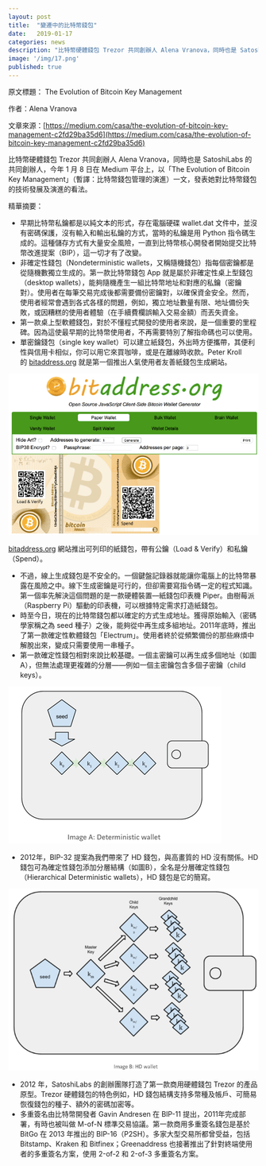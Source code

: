 ```yaml
---
layout: post
title:  "變遷中的比特幣錢包"
date:   2019-01-17
categories: news
description: "比特幣硬體錢包 Trezor 共同創辦人 Alena Vranova，同時也是 SatoshiLabs 的共同創辦人，今年 1 月 8 日在 Medium 平台上，以「The Evolution of Bitcoin Key Management」（暫譯：比特幣錢包管理的演進）一文，發表她對比特幣錢包的技術發展及演進的看法。"
image: '/img/17.png'
published: true
---
```


原文標題： The Evolution of Bitcoin Key Management

作者：Alena Vranova

文章來源：[https://medium.com/casa/the-evolution-of-bitcoin-key-management-c2fd29ba35d6](https://medium.com/casa/the-evolution-of-bitcoin-key-management-c2fd29ba35d6)

比特幣硬體錢包 Trezor 共同創辦人 Alena Vranova，同時也是 SatoshiLabs 的共同創辦人，今年 1 月 8 日在 Medium 平台上，以「The Evolution of Bitcoin Key Management」（暫譯：比特幣錢包管理的演進）一文，發表她對比特幣錢包的技術發展及演進的看法。

精華摘要：

* 早期比特幣私鑰都是以純文本的形式，存在電腦硬碟 wallet.dat 文件中，並沒有密碼保護，沒有輸入和輸出私鑰的方式，當時的私鑰是用 Python 指令碼生成的。這種儲存方式有大量安全風險，一直到比特幣核心開發者開始提交比特幣改進提案（BIP），這一切才有了改變。
* 非確定性錢包（Nondeterministic wallets，又稱隨機錢包）指每個密鑰都是從隨機數獨立生成的。第一款比特幣錢包 App 就是屬於非確定性桌上型錢包（desktop wallets），能夠隨機產生一組比特幣地址和對應的私鑰（密鑰對）。使用者在每筆交易完成後都需要備份密鑰對，以確保資金安全。然而，使用者經常會遇到各式各樣的問題，例如，獨立地址數量有限、地址備份失敗，或因糟糕的使用者體驗（在手續費欄誤輸入交易金額）而丟失資金。
* 第一款桌上型軟體錢包，對於不懂程式開發的使用者來說，是一個重要的里程碑。因為這使最早期的比特幣使用者，不再需要特別了解指命碼也可以使用。
* 單密鑰錢包（single key wallet）可以建立紙錢包，外出時方便攜帶，其便利性與信用卡相似，你可以用它來買咖啡，或是在離線時收款。Peter Kroll 的 [bitaddress.org](http://bitaddress.org/) 就是第一個推出人氣使用者友善紙錢包生成網站。

![](/img/14.png)

[bitaddress.org](http://bitaddress.org/) 網站推出可列印的紙錢包，帶有公鑰（Load & Verify）和私鑰（Spend）。

* 不過，線上生成錢包是不安全的。一個鍵盤記錄器就能讓你電腦上的比特幣暴露在風險之中。線下生成密鑰是可行的，但卻需要寫指令碼一定的程式知識。第一個率先解決這個問題的是一款硬體裝置––紙錢包印表機 Piper。由樹莓派（Raspberry Pi）驅動的印表機，可以根據特定需求打造紙錢包。
* 時至今日，現在的比特幣錢包都以確定的方式生成地址。獲得原始輸入（密碼學家稱之為 seed 種子）之後，能夠從中再生成多組地址。2011年底時，推出了第一款確定性軟體錢包「Electrum」。使用者終於從頻繁備份的那些麻煩中解脫出來，變成只需要使用一串種子。
* 第一款確定性錢包相對來說比較基礎。一個主密鑰可以再生成多個地址（如圖A），但無法處理更複雜的分層——例如一個主密鑰包含多個子密鑰（child keys）。

![](/img/15.png)

* 2012年，BIP-32 提案為我們帶來了 HD 錢包，與高畫質的 HD 沒有關係。HD 錢包可為確定性錢包添加分層結構（如圖B），全名是分層確定性錢包（Hierarchical Deterministic wallets），HD 錢包是它的簡寫。

![](/img/16.png)

* 2012 年，SatoshiLabs 的創辦團隊打造了第一款商用硬體錢包 Trezor 的產品原型。Trezor 硬體錢包的特色例如，HD 錢包結構支持多幣種及帳戶、可簡易恢復錢包的種子、額外的密碼加密等。
* 多重簽名由比特幣開發者 Gavin Andresen 在 BIP-11 提出，2011年完成部署，有時也被叫做 M-of-N 標準交易協議。第一款商用多重簽名錢包是基於 BitGo 在 2013 年推出的 BIP-16（P2SH）。多家大型交易所都曾受益，包括 Bitstamp、Kraken 和 Bitfinex；Greenaddress 也接著推出了針對終端使用者的多重簽名方案，使用 2-of-2 和 2-of-3 多重簽名方案。